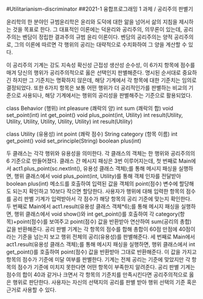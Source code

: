 #Utilitarianism-discriminator
##2021-1 융합프로그래밍 1 과제 / 공리주의 판별기

윤리학의 한 분야인 규범윤리학은 윤리와 도덕에 대한 앎을 넘어서 삶의 지침을 제시하는 것을 목표로 한다. 그 대표적인 이론에는 덕윤리와 공리주의, 의무론이 있는데, 공리주의는 벤담이 정립한 결과주의 규범 윤리 이론이다. 벤담의 공리주의는 양적 공리주의로, 그의 이론에 따르면 각 행위의 공리는 대략적으로 수치화하여 그 양을 계산할 수 있다.

 이 공리주의 기계는 강도 지속성 확신성 근접성 생산성 순수성, 이 6가지 항목에 점수를 매겨 당신의 행위가 공리주의적으로 옳은 선택인지 판별해준다. 명시된 순서대로 중요하긴 하지만 그 기준치는 명확하지 않은데, 해당 기계에서 각 항목에 대한 기준치는 임의로 결정되었다. 또한 6가지 항목은 보통 어떤 행위가 더 공리적인가를 판별하는 비교의 기준으로 사용되나, 해당 기계에서는 행위의 공리성을 판별해주는 기준으로 활용되었다.

class Behavior (행위)
int pleasure (쾌락의 양)
int sum (쾌락의 합)
void set_point(int)
int get_point()
void plus_point(int, Utility)
int result(Utility, Utility, Utility, Utility, Utility, Utility)
int result(Utility)

class Utility (유용성)
int point (쾌락 점수)
String category (항목 이름)
int get_point()
void set_principle(String)
boolean plus(int)

 두 클래스는 각각 행위와 유용성을 의미한다. 각 클래스의 객체는 한 행위와 공리주의의 6 기준으로 만들어졌다. 클래스 간 메시지 패싱은 3번 이루어지는데, 첫 번째로 Main에서 act1.plus_point(sc.nextInt(), 유용성 클래스 객체);를 통해 메시지 패싱을 실행하면, 행위 클래스에서 void plus_point(int, Utility)를 통해 객체 인자를 전달받아 boolean plus(int) 메소드를 호출하여 입력된 값을 객체의 point(점수) 변수에 할당해도 되는지 확인하고 10보다 작으면 할당한다. 사용자가 행위에 대해 입력한 항목의 점수를 공리 판별 기계가 입력받아서 각 점수가 해당 항목의 공리 기준에 맞는지 확인한다.
 두 번째로 Main에서 act1.result(유용성 클래스 객체*6);를 통해 메시지 패싱을 실행하면, 행위 클래스에서 void show()와 int get_point()를 호출하여 각 category(항목)+point(점수)를 보여주고 point(점수) 값을 반환받아 연산하여 sum(공리의 총합) 값을 반환해준다. 공리 판별 기계는 각 항목의 점수를 합해 총합이 60점 만점에 40점이라는 기준을 넘는지 보고 행위 전체의 공리(유용성)를 판별해준다.
 세 번째로 Main에서 act1.result(유용성 클래스 객체);를 통해 메시지 패싱을 실행하면, 행위 클래스에서 int get_point()를 호출하여 point(점수) 값을 반환받아 그대로 반환해준다. 이 값을 가지고 항목의 점수가 기준에 미달 여부를 판별한다. 기계는 전체 공리는 기준에 맞았지만 각 항목의 점수가 기준에 미치지 못한다면 어떤 항목이 부족한지 알려준다. 
 공리 판별 기계는 점수의 합이 40과 같거나 크면서 각 항목의 기준치를 만족시킨다면 공리주의적으로 옳은 행위로 판단한다. 사용자는 자신의 선택지의 공리를 판별 받아 행위 선택의 기준 혹은 근거로 사용할 수 있다.
